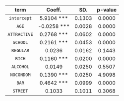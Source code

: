 
|    term   | Coeff.  | SD.  |  p-value    | 
|:------------:|:-------------:|:------------:|:------------:|
| `intercept`       |  5.9104 ***| 0.1303 | 0.0000 |
| `AGE`       |  -0.0258 ***| 0.0028 | 0.0000 |
| `ATTRACTIVE`       |  0.2768 ***| 0.0602 | 0.0000 |
| `SCHOOL`       |  0.2161 ***| 0.0453 | 0.0000 |
| `REGULAR`    |   0.0236 | 0.0162 |0.1443|
| `RICH`        |  0.1160 *** | 0.0200 |0.0000|
| `ALCOHOL`         |  0.0149 | 0.0250 | 0.5507 |
| `NOCONDOM`       |  0.1390 ***| 0.0250 | 4.9098 |
| `BAR` | 0.4642 ***|0.0999 |0.0000 |
| `STREET`   |  0.1033 | 0.1011 | 0.3068 |
